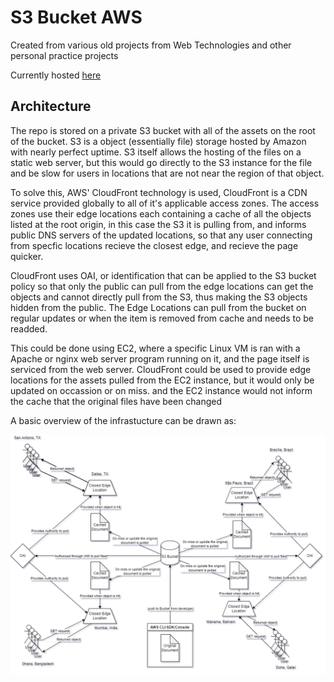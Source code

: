 # S3 Bucket AWS

Created from various old projects from Web Technologies and other personal practice projects

Currently hosted [here](https://d5og3tfire9e4.cloudfront.net/)

## Architecture

The repo is stored on a private S3 bucket with all of the assets on the root of the bucket. S3 is a object (essentially file) storage hosted by Amazon with nearly perfect uptime. S3 itself allows the hosting of the files on a static web server, but this would go directly to the S3 instance for the file and be slow for users in locations that are not near the region of that object.

To solve this, AWS' CloudFront technology is used, CloudFront is a CDN service provided globally to all of it's applicable access zones. The access zones use their edge locations each containing a cache of all the objects listed at the root origin, in this case the S3 it is pulling from, and informs public DNS servers of the updated locations, so that any user connecting from specfic locations recieve the closest edge, and recieve the page quicker.

CloudFront uses OAI, or identification that can be applied to the S3 bucket policy so that only the public can pull from the edge locations can get the objects and cannot directly pull from the S3, thus making the S3 objects hidden from the public. The Edge Locations can pull from the bucket on regular updates or when the item is removed from cache and needs to be readded.

This could be done using EC2, where a specific Linux VM is ran with a Apache or nginx web server program running on it, and the page itself is serviced from the web server. CloudFront could be used to provide edge locations for the assets pulled from the EC2 instance, but it would only be updated on occassion or on miss.  and the EC2 instance would not inform the cache that the original files have been changed

A basic overview of the infrastucture can be drawn as:

![Diagram](InfrastructureGraphic.drawio.png)